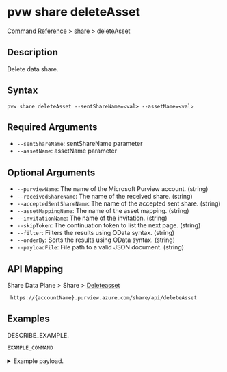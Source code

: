 # pvw share deleteAsset
[Command Reference](../../../README.md#command-reference) > [share](./main.md) > deleteAsset

## Description
Delete data share.

## Syntax
```
pvw share deleteAsset --sentShareName=<val> --assetName=<val>
```

## Required Arguments
- `--sentShareName`: sentShareName parameter
- `--assetName`: assetName parameter

## Optional Arguments
- `--purviewName`: The name of the Microsoft Purview account. (string)
- `--receivedShareName`: The name of the received share. (string)
- `--acceptedSentShareName`: The name of the accepted sent share. (string)
- `--assetMappingName`: The name of the asset mapping. (string)
- `--invitationName`: The name of the invitation. (string)
- `--skipToken`: The continuation token to list the next page. (string)
- `--filter`: Filters the results using OData syntax. (string)
- `--orderBy`: Sorts the results using OData syntax. (string)
- `--payloadFile`: File path to a valid JSON document. (string)

## API Mapping
Share Data Plane > Share > [Deleteasset]()
```
 https://{accountName}.purview.azure.com/share/api/deleteAsset
```

## Examples
DESCRIBE_EXAMPLE.
```powershell
EXAMPLE_COMMAND
```
<details><summary>Example payload.</summary>
<p>

```json
PASTE_JSON_HERE
```
</p>
</details>